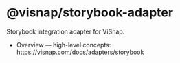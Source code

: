 # @visnap/storybook-adapter

Storybook integration adapter for ViSnap.

- Overview — high-level concepts: https://visnap.com/docs/adapters/storybook


